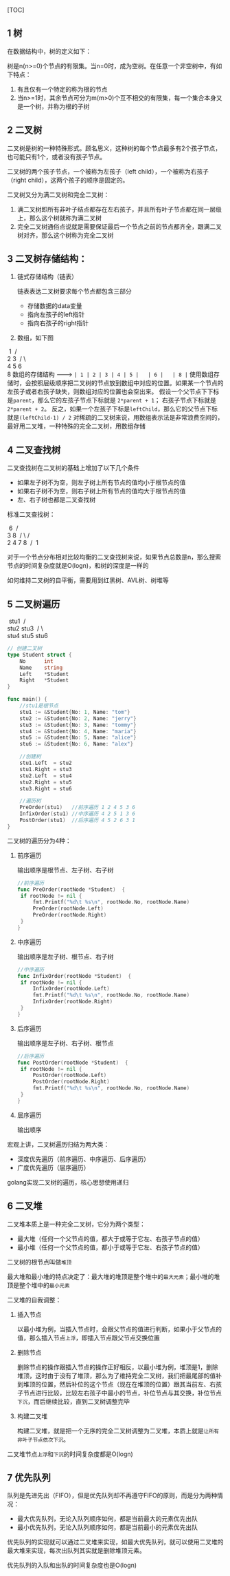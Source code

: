 [TOC]



## 1 树

在数据结构中，树的定义如下：

树是n(n>=0)个节点的有限集。当n=0时，成为空树。在任意一个非空树中，有如下特点：

1. 有且仅有一个特定的称为根的节点
2. 当n>=1时，其余节点可分为m(m>0)个互不相交的有限集，每一个集合本身又是一个树，并称为根的子树

## 2 二叉树

二叉树是树的一种特殊形式。顾名思义，这种树的每个节点最多有2个孩子节点，也可能只有1个，或者没有孩子节点。

二叉树的两个孩子节点，一个被称为左孩子（left child），一个被称为右孩子（right child），这两个孩子的顺序是固定的。

二叉树又分为满二叉树和完全二叉树：

1. 满二叉树即所有非叶子结点都存在左右孩子，并且所有叶子节点都在同一层级上，那么这个树就称为满二叉树
2. 完全二叉树通俗点说就是需要保证最后一个节点之前的节点都齐全，跟满二叉树对齐，那么这个树称为完全二叉树

## 3 二叉树存储结构：

1. 链式存储结构（链表）

   链表表达二叉树要求每个节点都包含三部分

   - 存储数据的data变量
   - 指向左孩子的left指针
   - 指向右孩子的right指针

2. 数组，如下图

​                    1
​                /        \
​             2            3
​           /    \             \
​        4        5            6
​           \
​            8
数组的存储结构 ---> `| 1 | 2 | 3 | 4 | 5 |   | 6 |   | 8 |`
使用数组存储时，会按照层级顺序把二叉树的节点放到数组中对应的位置。如果某一个节点的左孩子或者右孩子缺失，则数组对应的位置也会空出来。
假设一个父节点下下标是`parent`，那么它的左孩子节点下标就是 `2*parent + 1`； 右孩子节点下标就是 ` 2*parent + 2`。
反之，如果一个左孩子下标是`leftChild`，那么它的父节点下标就是`(leftChild-1) / 2`
对稀疏的二叉树来说，用数组表示法是非常浪费空间的，最好用二叉堆，一种特殊的完全二叉树，用数组存储

## 4 二叉查找树

二叉查找树在二叉树的基础上增加了以下几个条件

- 如果左子树不为空，则左子树上所有节点的值均小于根节点的值
- 如果右子树不为空，则右子树上所有节点的值均大于根节点的值
- 左、右子树也都是二叉查找树

标准二叉查找树：

​                      6 
​                  /        \
​                3           8
​              /    \       /    \
​            2      4    7     8
​          /
​        1

对于一个节点分布相对比较均衡的二叉查找树来说，如果节点总数是n，那么搜索节点的时间复杂度就是O(logn)，和树的深度是一样的

如何维持二叉树的自平衡，需要用到红黑树、AVL树、树堆等

## 5  二叉树遍历

​                       stu1
​                     /        \
​                 stu2      stu3
​               /        \           \
​           stu4       stu5      stu6

```go
// 创建二叉树
type Student struct {
	No 		int
	Name 	string
	Left	*Student
	Right	*Student
}

func main() {
    //stu1是根节点
	stu1 := &Student{No: 1, Name: "tom"}
	stu2 := &Student{No: 2, Name: "jerry"}
	stu3 := &Student{No: 3, Name: "tommy"}
	stu4 := &Student{No: 4, Name: "maria"}
	stu5 := &Student{No: 5, Name: "alice"}
	stu6 := &Student{No: 6, Name: "alex"}

    //创建树
    stu1.Left  = stu2
    stu1.Right = stu3
    stu2.Left  = stu4
    stu2.Right = stu5
    stu3.Right = stu6

    //遍历树
    PreOrder(stu1)   //前序遍历 1 2 4 5 3 6
    InfixOrder(stu1) //中序遍历 4 2 5 1 3 6
    PostOrder(stu1)  //后序遍历 4 5 2 6 3 1
}
```

二叉树的遍历分为4种：

1. 前序遍历

   输出顺序是根节点、左子树、右子树

   ```go
   //前序遍历
   func PreOrder(rootNode *Student)  {
   	if rootNode != nil {
   		fmt.Printf("%d\t %s\n", rootNode.No, rootNode.Name)
   		PreOrder(rootNode.Left)
   		PreOrder(rootNode.Right)
   	}
   }
   ```

   

2. 中序遍历

   输出顺序是左子树、根节点、右子树

   ```go
   //中序遍历
   func InfixOrder(rootNode *Student)  {
   	if rootNode != nil {
   		InfixOrder(rootNode.Left)
   		fmt.Printf("%d\t %s\n", rootNode.No, rootNode.Name)
   		InfixOrder(rootNode.Right)
   	}
   }
   ```

   

3. 后序遍历

   输出顺序是左子树、右子树、根节点

   ```go
   //后序遍历
   func PostOrder(rootNode *Student)  {
   	if rootNode != nil {
   		PostOrder(rootNode.Left)
   		PostOrder(rootNode.Right)
   		fmt.Printf("%d\t %s\n", rootNode.No, rootNode.Name)
   	}
   }
   ```

   

4. 层序遍历

   输出顺序

宏观上讲，二叉树遍历归结为两大类：

- 深度优先遍历（前序遍历、中序遍历、后序遍历）
- 广度优先遍历（层序遍历）

golang实现二叉树的遍历，核心思想使用递归

## 6 二叉堆

二叉堆本质上是一种完全二叉树，它分为两个类型：

- 最大堆（任何一个父节点的值，都大于或等于它左、右孩子节点的值）
- 最小堆（任何一个父节点的值，都小于或等于它左、右孩子节点的值）

二叉树的根节点叫做`堆顶`

最大堆和最小堆的特点决定了：最大堆的堆顶是整个堆中的`最大元素`；最小堆的堆顶是整个堆中的`最小元素`

二叉堆的自我调整：

1. 插入节点

   以最小堆为例，当插入节点时，会跟父节点的值进行判断，如果小于父节点的值，那么插入节点`上浮`，即插入节点跟父节点交换位置

2. 删除节点

   删除节点的操作跟插入节点的操作正好相反，以最小堆为例，堆顶是1，删除堆顶，这时由于没有了堆顶，那么为了维持完全二叉树，我们把最尾部的值补到堆顶的位置，然后补位的这个节点（现在在堆顶的位置）跟其当前左、右孩子节点进行比较，比较左右孩子中最小的节点，补位节点与其交换，补位节点`下沉`，而后继续比较，直到二叉树调整完毕

3. 构建二叉堆

   构建二叉堆，就是把一个无序的完全二叉树调整为二叉堆，本质上就是`让所有非叶子节点依次下沉`。

二叉堆节点`上浮`和`下沉`的时间复杂度都是O(logn)

## 7 优先队列

队列是先进先出（FIFO），但是优先队列却不再遵守FIFO的原则，而是分为两种情况：

- 最大优先队列，无论入队列顺序如何，都是当前最大的元素优先出队
- 最小优先队列，无论入队列顺序如何，都是当前最小的元素优先出队

优先队列的实现就可以通过二叉堆来实现，如最大优先队列，就可以使用二叉堆的最大堆来实现，每次出队列其实就是删除堆顶元素。

优先队列的入队和出队的时间复杂度也是O(logn)